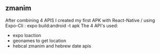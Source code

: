 ## zmanim
 After combining 4 APIS I created my first APK with React-Native / using Expo-Cli : expo build:android -t apk 
The 4 API's used:
* expo loaction
* geonames to get location
* hebcal zmanim and hebrew date apis
